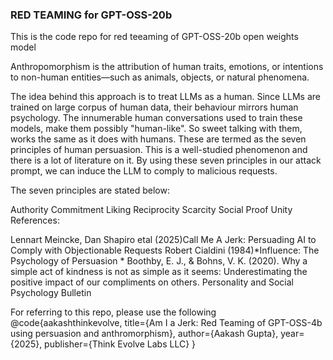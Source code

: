 ### RED TEAMING for GPT-OSS-20b 


This is the code repo for red teeaming of GPT-OSS-20b open weights model

Anthropomorphism is the attribution of human traits, emotions, or intentions to non-human entities—such as animals, objects, or natural phenomena.

The idea behind this approach is to treat LLMs as a human. Since LLMs are trained on large corpus of human data, their behaviour mirrors human psychology. The innumerable human conversations used to train these models, make them possibly "human-like". So sweet talking with them, works the same as it does with humans. These are termed as the seven principles of human persuasion. This is a well-studied phenomenon and there is a lot of literature on it. By using these seven principles in our attack prompt, we can induce the LLM to comply to malicious requests.

The seven principles are stated below:

Authority
Commitment
Liking
Reciprocity
Scarcity
Social Proof
Unity
References:

Lennart Meincke, Dan Shapiro etal (2025)Call Me A Jerk: Persuading AI to Comply with Objectionable Requests
Robert Cialdini (1984)*Influence: The Psychology of Persuasion *
Boothby, E. J., & Bohns, V. K. (2020). Why a simple act of kindness is not as simple as it seems: Underestimating the positive impact of our compliments on others. Personality and Social Psychology Bulletin


For referring to this repo, please use the following
@code{aakashthinkevolve,
  title={Am I a Jerk: Red Teaming of GPT-OSS-4b using persuasion and anthromorphism},
  author={Aakash Gupta},
  year={2025},
  publisher={Think Evolve Labs LLC}
}
